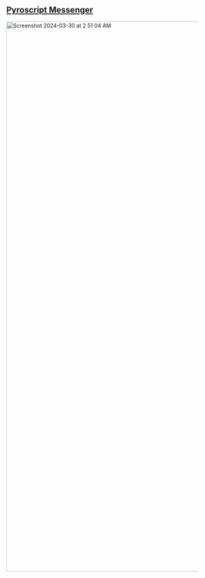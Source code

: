 ## <a href="https://pyroscript.vercel.app">Pyroscript Messenger</a>
<img width="1440" alt="Screenshot 2024-03-30 at 2 51 04 AM" src="https://github.com/sudo-self/pyroscript/assets/119916323/a127954b-8d5e-44a1-833f-c85252754787">
